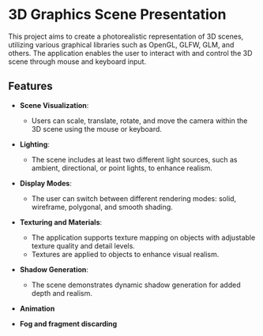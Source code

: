 
# 3D Graphics Scene Presentation

This project aims to create a photorealistic representation of 3D scenes, utilizing various graphical libraries such as OpenGL, GLFW, GLM, and others. The application enables the user to interact with and control the 3D scene through mouse and keyboard input.

## Features

- **Scene Visualization**:  
  - Users can scale, translate, rotate, and move the camera within the 3D scene using the mouse or keyboard.
  
- **Lighting**:  
  - The scene includes at least two different light sources, such as ambient, directional, or point lights, to enhance realism.
  
- **Display Modes**:  
  - The user can switch between different rendering modes: solid, wireframe, polygonal, and smooth shading.
  
- **Texturing and Materials**:  
  - The application supports texture mapping on objects with adjustable texture quality and detail levels.
  - Textures are applied to objects to enhance visual realism.
  
- **Shadow Generation**:  
  - The scene demonstrates dynamic shadow generation for added depth and realism.
  
- **Animation** 
- **Fog and fragment discarding**  
  

